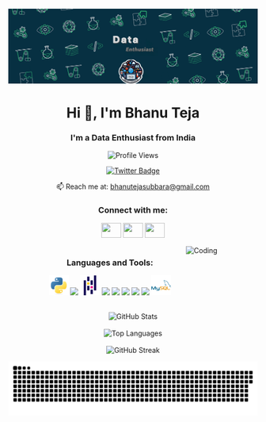 <!-- Header -->
<p align="center">
  <img src="Data.PNG" alt="Header" />
</p>

<h1 align="center">Hi 👋, I'm Bhanu Teja</h1>
<h3 align="center">I'm a Data Enthusiast from India</h3>

<p align="center">
  <img src="https://komarev.com/ghpvc/?username=bhanuteja-tech&label=Profile%20views&color=0e75b6&style=flat" alt="Profile Views" />
</p>

<p align="center">
  <a href="https://twitter.com/bhanuteja013" target="_blank">
    <img src="https://img.shields.io/twitter/follow/bhanuteja013?logo=twitter&style=for-the-badge" alt="Twitter Badge" />
  </a>
</p>

<p align="center">
  📫 Reach me at: <a href="mailto:bhanutejasubbara@gmail.com">bhanutejasubbara@gmail.com</a>
</p>

<!-- Social Icons -->
<h3 align="center">Connect with me:</h3>
<p align="center">
  <a href="https://twitter.com/bhanuteja013" target="_blank"><img src="https://raw.githubusercontent.com/rahuldkjain/github-profile-readme-generator/master/src/images/icons/Social/twitter.svg" height="30" width="40" /></a>
  <a href="https://linkedin.com/in/bhanuteja12" target="_blank"><img src="https://raw.githubusercontent.com/rahuldkjain/github-profile-readme-generator/master/src/images/icons/Social/linked-in-alt.svg" height="30" width="40" /></a>
  <a href="https://instagram.com/ig_teja013" target="_blank"><img src="https://raw.githubusercontent.com/rahuldkjain/github-profile-readme-generator/master/src/images/icons/Social/instagram.svg" height="30" width="40" /></a>
</p>

<!-- Layout Section -->
<div align="center" style="display: flex; flex-wrap: wrap; justify-content: center; gap: 30px;">

<!-- Left Column (Text and Skills) -->
<div>
  <h3>Languages and Tools:</h3>
  <p>
    <img src="https://raw.githubusercontent.com/devicons/devicon/master/icons/python/python-original.svg" width="40" />
    <img src="https://upload.wikimedia.org/wikipedia/commons/3/31/NumPy_logo_2020.svg" width="40" />
    <img src="https://raw.githubusercontent.com/devicons/devicon/master/icons/pandas/pandas-original.svg" width="40" />
    <img src="https://matplotlib.org/_static/images/logo2.svg" width="40" />
    <img src="https://seaborn.pydata.org/_images/logo-mark-lightbg.svg" width="40" />
    <img src="https://upload.wikimedia.org/wikipedia/commons/8/88/Plotly-logo.png" width="40" />
    <img src="https://upload.wikimedia.org/wikipedia/commons/0/05/Scikit_learn_logo_small.svg" width="40" />
    <img src="https://www.vectorlogo.zone/logos/tensorflow/tensorflow-icon.svg" width="40" />
    <img src="https://raw.githubusercontent.com/devicons/devicon/master/icons/mysql/mysql-original-wordmark.svg" width="40" />
  </p>
</div>

<!-- Right Column (Animation) -->
<div>
  <img src="https://cdn.dribbble.com/users/8619169/screenshots/16116886/media/a63d64bcccad878cb9dfdb9a9f6b6416.gif" alt="Coding" width="300" />
</div>

</div>

<br/>

<!-- GitHub Stats Section -->
<div align="center">
  <img src="https://github-readme-stats.vercel.app/api?username=bhanuteja-tech&show_icons=true&theme=default&hide_border=false" alt="GitHub Stats" />
  <br/><br/>
  <img src="https://github-readme-stats.vercel.app/api/top-langs/?username=bhanuteja-tech&layout=compact" alt="Top Languages" />
  <br/><br/>
  <img src="https://streak-stats.demolab.com/?user=bhanuteja-tech" alt="GitHub Streak" />
</div>

<!-- Snake Contribution -->
<p align="center">
  <img src="https://github.com/bhanuteja-tech/bhanuteja-tech/blob/output/github-snake-dark.svg" alt="GitHub Snake" />
</p>
